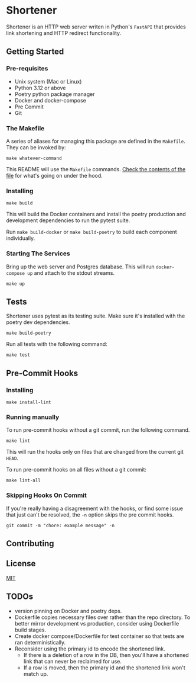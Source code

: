 # Shortener

Shortener is an HTTP web server writen in Python's `FastAPI` that provides link shortening and HTTP redirect
functionality.

## Getting Started

### Pre-requisites

- Unix system (Mac or Linux)
- Python 3.12 or above
- Poetry python package manager
- Docker and docker-compose
- Pre Commit
- Git

### The Makefile

A series of aliases for managing this package are defined in the `Makefile`. They can be invoked by:

```shell
make whatever-command
````

This README will use the `Makefile` commands. [Check the contents of the file](Makefile) for what's going on under the
hood.

### Installing

```shell
make build
```

This will build the Docker containers and install the poetry production and development dependencies to run the
pytest suite.

Run `make build-docker` or `make build-poetry` to build each component individually.

### Starting The Services

Bring up the web server and Postgres database. This will run `docker-compose up` and attach to the stdout streams.

```shell
make up
```

## Tests

Shortener uses pytest as its testing suite. Make sure it's installed with the poetry dev dependencies.

```shell
make build-poetry
```

Run all tests with the following command:

```shell
make test
```

## Pre-Commit Hooks

### Installing

```shell
make install-lint
```

### Running manually

To run pre-commit hooks without a git commit, run the following command.

```shell
make lint
```

This will run the hooks only on files that are changed from the current git `HEAD`.

To run pre-commit hooks on all files without a git commit:

```shell
make lint-all
```

### Skipping Hooks On Commit

If you're really having a disagreement with the hooks, or find some issue that just can't be resolved, the `-n` option
skips the pre commit hooks.

```shell
git commit -m "chore: example message" -n
```

## Contributing


## License

[MIT](https://choosealicense.com/licenses/mit/)


## TODOs

- version pinning on Docker and poetry deps.
- Dockerfile copies necessary files over rather than the repo directory. To better mirror development vs production,
  consider using Dockerfile build stages.
- Create docker compose/Dockerfile for test container so that tests are ran deterministically.
- Reconsider using the primary id to encode the shortened link.
  - If there is a deletion of a row in the DB, then you'll have a shortened link that can never be reclaimed for use.
  - If a row is moved, then the primary id and the shortened link won't match up.
